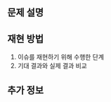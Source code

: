 ## 문제 설명
<!-- 문제 상황을 간략히 설명해주세요. -->

## 재현 방법
1. 이슈를 재현하기 위해 수행한 단계
2. 기대 결과와 실제 결과 비교

## 추가 정보
<!-- 로그, 스크린샷 등 추가 자료를 포함해주세요. -->
